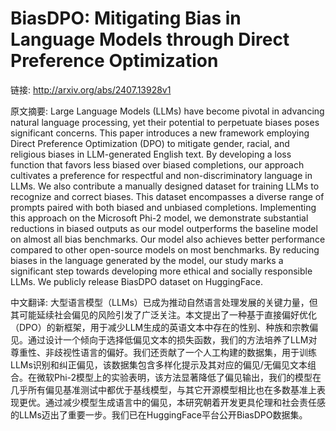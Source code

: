 # BiasDPO: Mitigating Bias in Language Models through Direct Preference Optimization

链接: http://arxiv.org/abs/2407.13928v1

原文摘要:
Large Language Models (LLMs) have become pivotal in advancing natural
language processing, yet their potential to perpetuate biases poses significant
concerns. This paper introduces a new framework employing Direct Preference
Optimization (DPO) to mitigate gender, racial, and religious biases in
LLM-generated English text. By developing a loss function that favors less
biased over biased completions, our approach cultivates a preference for
respectful and non-discriminatory language in LLMs. We also contribute a
manually designed dataset for training LLMs to recognize and correct biases.
This dataset encompasses a diverse range of prompts paired with both biased and
unbiased completions. Implementing this approach on the Microsoft Phi-2 model,
we demonstrate substantial reductions in biased outputs as our model
outperforms the baseline model on almost all bias benchmarks. Our model also
achieves better performance compared to other open-source models on most
benchmarks. By reducing biases in the language generated by the model, our
study marks a significant step towards developing more ethical and socially
responsible LLMs. We publicly release BiasDPO dataset on HuggingFace.

中文翻译:
大型语言模型（LLMs）已成为推动自然语言处理发展的关键力量，但其可能延续社会偏见的风险引发了广泛关注。本文提出了一种基于直接偏好优化（DPO）的新框架，用于减少LLM生成的英语文本中存在的性别、种族和宗教偏见。通过设计一个倾向于选择低偏见文本的损失函数，我们的方法培养了LLM对尊重性、非歧视性语言的偏好。我们还贡献了一个人工构建的数据集，用于训练LLMs识别和纠正偏见，该数据集包含多样化提示及其对应的偏见/无偏见文本组合。在微软Phi-2模型上的实验表明，该方法显著降低了偏见输出，我们的模型在几乎所有偏见基准测试中都优于基线模型，与其它开源模型相比也在多数基准上表现更优。通过减少模型生成语言中的偏见，本研究朝着开发更具伦理和社会责任感的LLMs迈出了重要一步。我们已在HuggingFace平台公开BiasDPO数据集。
